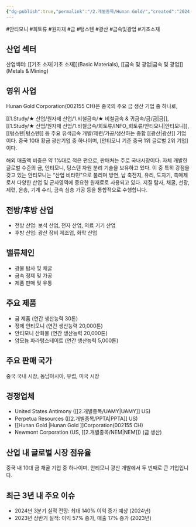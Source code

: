 ```yaml
---
{"dg-publish":true,"permalink":"/2.개별종목/Hunan Gold/","created":"2024-11-19T16:24:36.292+09:00","updated":"2025-07-29T21:37:04.746+09:00"}
---
```


#안티모니 #희토류 #원자재 #금 #텅스텐 #광산 #금속및광업 #기초소재 


## 산업 섹터

산업섹터: [[기초 소재\|기초 소재]](Basic Materials), [[금속 및 광업\|금속 및 광업]](Metals & Mining)

## 영위 사업

Hunan Gold Corporation(002155 CH)은 중국의 주요 금 생산 기업 중 하나로, 

[[1.Study/★ 산업/원자재 산업/1.비철금속/★ 비철금속 & 귀금속/금/금\|금]], [[1.Study/★ 산업/원자재 산업/1.비철금속/희토류/INFO_희토류/안티모니\|안티모니]], [[텅스텐\|텅스텐]] 등 주요 유색금속 개발/제련/가공/생산하는 종합 [[광산\|광산]] 기업이다. 중국 10대 황금 광산기업 중 하나이며, [안티모니 기준 중국 1위 글로벌 2위 기업]이다. 

해외 매출액 비중은 약 1%대로 적은 편으로, 판매처는 주로 국내시장이다. 자체 개발한 글로벌 수준의 금, 안티모니, 텅스텐 자원 분리 기술을 보유하고 있다. 이 중 특히 강점을 갖고 있는 안티모니는 “산업 비타민”으로 불리며 방연, 납 축전지, 유리, 도자기, 촉매제로서 다양한 산업 및 군사영역에 중요한 원재료로 사용되고 있다. 지질 탐사, 채굴, 선광, 제련, 운송, 기계 수리, 금속 심층 가공 등을 통합적으로 수행합니다.


## 전방/후방 산업

- 전방 산업: 보석 산업, 전자 산업, 의료 기기 산업
- 후방 산업: 광산 장비 제조업, 화학 산업

## 밸류체인

- 광물 탐사 및 채굴
- 금속 정제 및 가공
- 제품 판매 및 유통

## 주요 제품

- 금 제품 (연간 생산능력 30톤)
- 정제 안티모니 (연간 생산능력 20,000톤)
- 안티모니 산화물 (연간 생산능력 20,000톤)
- 암모늄 파라텅스테이트 (연간 생산능력 5,000톤)

## 주요 판매 국가

중국 국내 시장, 동남아시아, 유럽, 미국 시장

## 경쟁업체

- United States Antimony ([[2.개별종목/UAMY\|UAMY]] US)
- Perpetua Resources ([[2.개별종목/PPTA\|PPTA]] US)
- [[Hunan Gold \|Hunan Gold ]]Corporation(002155 CH)
- Newmont Corporation (US, [[2.개별종목/NEM\|NEM]]) (금 생산)

## 산업 내 글로벌 시장 점유율

중국 내 10대 금 채굴 기업 중 하나이며, 안티모니 광산 개발에서 두 번째로 큰 기업입니다.

## 최근 3년 내 주요 이슈

- 2024년 3분기 실적 전망: 최대 140% 이익 증가 예상 (2024년)
- 2023년 상반기 실적: 이익 57% 증가, 매출 17% 증가 (2023년)
